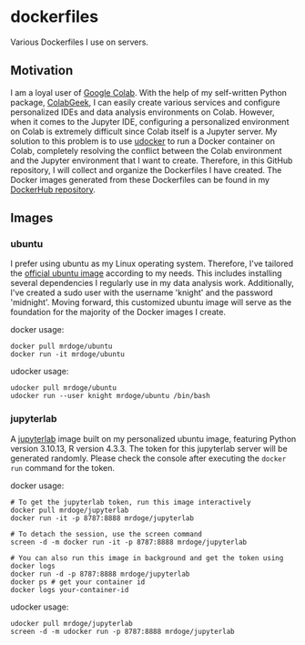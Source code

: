 # dockerfiles
Various Dockerfiles I use on servers.

## Motivation
I am a loyal user of [Google Colab](https://colab.research.google.com/). With the help of my self-written Python package, [ColabGeek](https://github.com/yimingsun12138/ColabGeek), I can easily create various services and configure personalized IDEs and data analysis environments on Colab. However, when it comes to the Jupyter IDE, configuring a personalized environment on Colab is extremely difficult since Colab itself is a Jupyter server. My solution to this problem is to use [udocker](https://github.com/indigo-dc/udocker) to run a Docker container on Colab, completely resolving the conflict between the Colab environment and the Jupyter environment that I want to create. Therefore, in this GitHub repository, I will collect and organize the Dockerfiles I have created. The Docker images generated from these Dockerfiles can be found in my [DockerHub repository](https://hub.docker.com/u/mrdoge).

## Images

### ubuntu
I prefer using ubuntu as my Linux operating system. Therefore, I've tailored the [official ubuntu image](https://hub.docker.com/_/ubuntu) according to my needs. This includes installing several dependencies I regularly use in my data analysis work. Additionally, I've created a sudo user with the username 'knight' and the password 'midnight'. Moving forward, this customized ubuntu image will serve as the foundation for the majority of the Docker images I create.

docker usage:
```
docker pull mrdoge/ubuntu
docker run -it mrdoge/ubuntu
```

udocker usage:
```
udocker pull mrdoge/ubuntu
udocker run --user knight mrdoge/ubuntu /bin/bash
```

### jupyterlab
A [jupyterlab](https://jupyterlab.readthedocs.io/en/latest/index.html) image built on my personalized ubuntu image, featuring Python version 3.10.13, R version 4.3.3. The token for this jupyterlab server will be generated randomly. Please check the console after executing the `docker run` command for the token.

docker usage:
```
# To get the jupyterlab token, run this image interactively
docker pull mrdoge/jupyterlab
docker run -it -p 8787:8888 mrdoge/jupyterlab

# To detach the session, use the screen command
screen -d -m docker run -it -p 8787:8888 mrdoge/jupyterlab

# You can also run this image in background and get the token using docker logs
docker run -d -p 8787:8888 mrdoge/jupyterlab
docker ps # get your container id
docker logs your-container-id
```

udocker usage:
```
udocker pull mrdoge/jupyterlab
screen -d -m udocker run -p 8787:8888 mrdoge/jupyterlab
```
